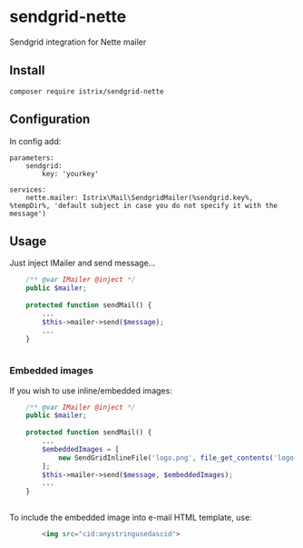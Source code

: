 # sendgrid-nette
Sendgrid integration for Nette mailer

## Install
```
composer require istrix/sendgrid-nette
```

## Configuration
In config add:

```
parameters:
	sendgrid:
		key: 'yourkey'

services:
	nette.mailer: Istrix\Mail\SendgridMailer(%sendgrid.key%, %tempDir%, 'default subject in case you do not specify it with the message')
```

## Usage
Just inject IMailer and send message...

```php
	/** @var IMailer @inject */
	public $mailer;
	
	protected function sendMail() {
		...
		$this->mailer->send($message);
		...
	}
	
```

### Embedded images

If you wish to use inline/embedded images:

```php
	/** @var IMailer @inject */
	public $mailer;
	
	protected function sendMail() {
		...
		$embeddedImages = [
		    new SendGridInlineFile('logo.png', file_get_contents('logo.png'), 'image/png', 'anystringusedascid')
		];
		$this->mailer->send($message, $embeddedImages);
		...
	}
	
```

To include the embedded image into e-mail HTML template, use:

```html
        <img src="cid:anystringusedascid">
```